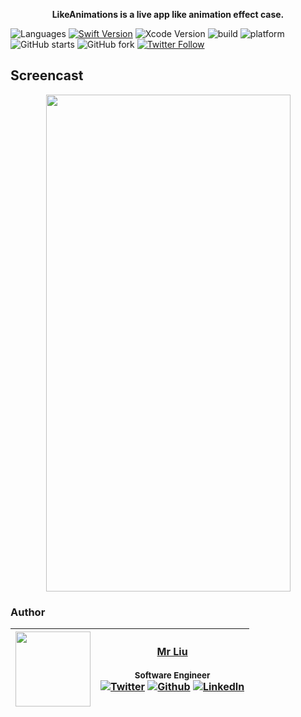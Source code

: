 <p align="center"> <b>LikeAnimations is a live app like animation effect case. </b></p> 


![Languages](https://img.shields.io/badge/language-swift%20-orange.svg?style=flat)
[![Swift Version](https://img.shields.io/badge/swift-5.1+-blue.svg?style=flat)](https://developer.apple.com/swift/)
![Xcode Version](https://img.shields.io/badge/xcode-11+-yellow.svg)
![build ](https://img.shields.io/appveyor/ci/gruntjs/grunt/master.svg)
![platform](https://img.shields.io/badge/platform-ios-lightgrey.svg)
![GitHub starts](https://img.shields.io/github/stars/ChinaHackers/LikeAnimations.svg?style=social&label=Stars)
![GitHub fork](https://img.shields.io/github/forks/ChinaHackers/LikeAnimations.svg?style=social&label=Fork)
[![Twitter Follow](https://img.shields.io/twitter/follow/LiuChuan_.svg?style=social)](https://twitter.com/LiuChuan_)


## Screencast

<p align="center"> 
<img  src="https://github.com/ChinaHackers/LikeAnimations/raw/master/Design/show.gif" width="391" height="795"></p>




### Author
| [<img src="https://avatars2.githubusercontent.com/u/11488337?s=460&v=4" width="120px;"/>](https://github.com/ChinaHackers)  |  [Mr Liu](https://github.com/ChinaHackers)<br/><br/><sub>Software Engineer</sub><br/> [![Twitter][1.1]][1] [![Github][2.1]][2] [![LinkedIn][3.1]][3] |
| :------------: | :------------: |

[1.1]: http://i.imgur.com/wWzX9uB.png (twitter icon without padding)
[2.1]: http://i.imgur.com/9I6NRUm.png (github icon without padding)
[3.1]: https://www.kingsfund.org.uk/themes/custom/kingsfund/dist/img/svg/sprite-icon-linkedin.svg (linkedin icon)

[1]: https://twitter.com/LiuChuan_
[2]: https://github.com/ChinaHackers
[3]: https://www.linkedin.com/in/chuan-liu-00359115a/

